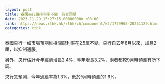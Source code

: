 ```yaml
---
layout: post
title: 泰國央行維持利率不變　符合預期
date: 2023-11-29 15:27:15.000000000 +08:00
link: https://news.rthk.hk/rthk/ch/component/k2/1729965-20231129.htm
categories: rthk
---
```


泰國央行一如市場預期維持關鍵利率在2.5厘不變。央行自去年8月以來，加息2厘，以抑制通脹。

另外，央行估計今年經濟增長2.4%，明年增長3.2%，兩者都較9月時預測有所下調。

央行又預測，今年通脹率為1.3%，低於9月時預測的1.6%。
